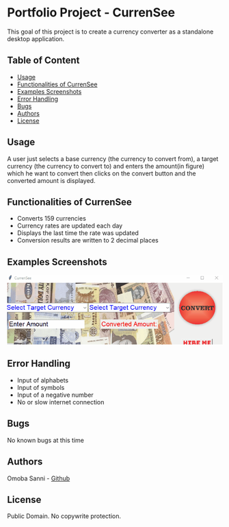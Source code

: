 # Portfolio Project - CurrenSee
This goal of this project is to create a currency converter as a standalone desktop application.

## Table of Content
* [Usage](#usage)
* [Functionalities of CurrenSee](#functionalities-of-currensee)
* [Examples Screenshots](#examples-screenshots)
* [Error Handling](#error-handling)
* [Bugs](#bugs)
* [Authors](#authors)
* [License](#license)

## Usage
 A user just selects a base currency (the currency to convert from), a target currency (the currency to convert to) and enters the amount(in figure) which he want to convert then clicks on the convert button and the converted amount is displayed.

## Functionalities of CurrenSee
* Converts 159 currencies
* Currency rates are updated each day
* Displays the last time the rate was updated
* Conversion results are written to 2 decimal places

## Examples Screenshots
![Example Video](images/example.gif?raw=true "Example")

## Error Handling
* Input of alphabets
* Input of symbols
* Input of a negative number
* No or slow internet connection

## Bugs
No known bugs at this time

## Authors
Omoba Sanni - [Github](https://github.com/OmobaVII)

## License
Public Domain. No copywrite protection.
